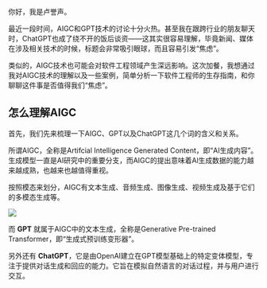 你好，我是卢誉声。

最近一段时间，AIGC和GPT技术的讨论十分火热。甚至我在跟跨行业的朋友聊天时，ChatGPT也成了绕不开的饭后谈资——这其实很容易理解，毕竟新闻、媒体在涉及相关技术的时候，标题会非常吸引眼球，而且容易引发“焦虑”。

类似的，AIGC技术也可能会对软件工程领域产生深远影响。这次加餐，我想通过我对AIGC技术的理解以及一些案例，简单分析一下软件工程师的生存指南，和你聊聊这件事是否值得我们“焦虑”。

## 怎么理解AIGC

首先，我们先来梳理一下AIGC、GPT以及ChatGPT这几个词的含义和关系。

所谓AIGC，全称是Artifcial Intelligence Generated Content，即“AI生成内容”。生成模型一直是AI研究中的重要分支，而AIGC的提出意味着Al生成数据的能力越来越成熟，也越来也越值得重视。

按照模态来划分，AIGC有文本生成、音频生成、图像生成、视频生成及基于它们的多模态生成等。

![](https://static001.geekbang.org/resource/image/74/b4/74d4a0801dc545309bd126dbab284bb4.jpg?wh=3700x2099)

而 **GPT** 就属于AIGC中的文本生成，全称是Generative Pre-trained Transformer，即“生成式预训练变形器”。

另外还有 **ChatGPT**，它是由OpenAI建立在GPT模型基础上的特定变体模型，专注于提供对话生成和回应的能力。它旨在模拟自然语言的对话过程，并与用户进行交互。